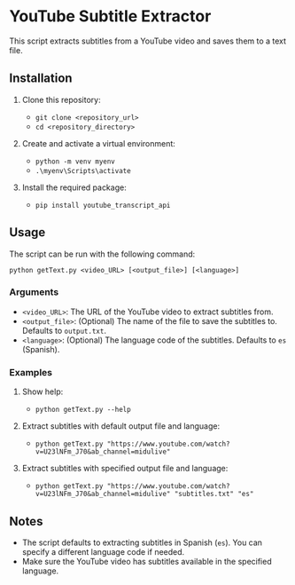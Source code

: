 # YouTube Subtitle Extractor

This script extracts subtitles from a YouTube video and saves them to a text file.

## Installation

1. Clone this repository:
   - `git clone <repository_url>`
   - `cd <repository_directory>`

2. Create and activate a virtual environment:
   - `python -m venv myenv`
   - `.\myenv\Scripts\activate`

3. Install the required package:
   - `pip install youtube_transcript_api`

## Usage

The script can be run with the following command:

`python getText.py <video_URL> [<output_file>] [<language>]`

### Arguments

- `<video_URL>`: The URL of the YouTube video to extract subtitles from.
- `<output_file>`: (Optional) The name of the file to save the subtitles to. Defaults to `output.txt`.
- `<language>`: (Optional) The language code of the subtitles. Defaults to `es` (Spanish).

### Examples

1. Show help:
   - `python getText.py --help`

2. Extract subtitles with default output file and language:
   - `python getText.py "https://www.youtube.com/watch?v=U23lNFm_J70&ab_channel=midulive"`

3. Extract subtitles with specified output file and language:
   - `python getText.py "https://www.youtube.com/watch?v=U23lNFm_J70&ab_channel=midulive" "subtitles.txt" "es"`

## Notes

- The script defaults to extracting subtitles in Spanish (`es`). You can specify a different language code if needed.
- Make sure the YouTube video has subtitles available in the specified language.
